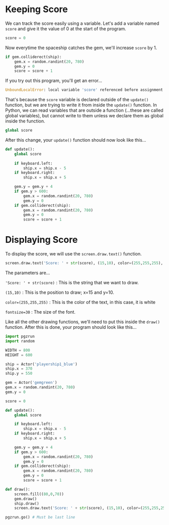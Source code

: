 Keeping Score
===
We can track the score easily using a variable. Let's add a variable named ```score``` and give it the value of 0 at the start of the program.

```python
score = 0
```

Now everytime the spaceship catches the gem, we'll increase ```score``` by 1.

```python
if gem.colliderect(ship):
    gem.x = random.randint(20, 780)
    gem.y = 0
    score = score + 1
```

If you try out this program, you'll get an error...

```python
UnboundLocalError: local variable 'score' referenced before assignment
```

That's because the ```score``` variable is declared outside of the ```update()``` function, but we are trying to write it from inside the ```update()``` function. In Python, we can read variables that are outside a function (...these are called global variables), but cannot write to them unless we declare them as global inside the function.

```python
global score
```

After this change, your ```update()``` function should now look like this...

```python hl_lines="2 16"
def update():
    global score
    
    if keyboard.left:
        ship.x = ship.x - 5
    if keyboard.right:
        ship.x = ship.x + 5

    gem.y = gem.y + 4
    if gem.y > 600:
        gem.x = random.randint(20, 780)
        gem.y = 0
    if gem.colliderect(ship):
        gem.x = random.randint(20, 780)
        gem.y = 0
        score = score + 1
```

Displaying Score
===
To display the score, we will use the ```screen.draw.text()``` function.

```python
screen.draw.text('Score: ' + str(score), (15,10), color=(255,255,255), fontsize=30)
```

The parameters are...

```'Score: ' + str(score)``` : This is the string that we want to draw.

```(15,10)``` : This is the position to draw; x=15 and y=10.

```color=(255,255,255)``` : This is the color of the text, in this case, it is white

```fontsize=30``` : The size of the font.

Like all the other drawing functions, we'll need to put this inside the ```draw()``` function. After this is done, your program should look like this...

```python hl_lines="15 18 32 38"
import pgzrun
import random

WIDTH = 800
HEIGHT = 600

ship = Actor('playership1_blue')
ship.x = 370
ship.y = 550

gem = Actor('gemgreen')
gem.x = random.randint(20, 780)
gem.y = 0

score = 0

def update():
    global score

    if keyboard.left:
        ship.x = ship.x - 5
    if keyboard.right:
        ship.x = ship.x + 5

    gem.y = gem.y + 4
    if gem.y > 600:
        gem.x = random.randint(20, 780)
        gem.y = 0
    if gem.colliderect(ship):
        gem.x = random.randint(20, 780)
        gem.y = 0
        score = score + 1

def draw():
    screen.fill((80,0,70))
    gem.draw()
    ship.draw()
    screen.draw.text('Score: ' + str(score), (15,10), color=(255,255,255), fontsize=30)

pgzrun.go() # Must be last line

```
